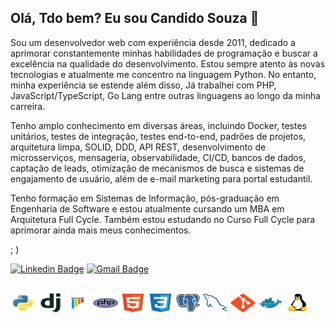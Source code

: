 ## Olá, Tdo bem? Eu sou Candido Souza 👋

<div> 
Sou um desenvolvedor web com experiência desde 2011, dedicado a aprimorar constantemente minhas habilidades de programação e buscar a excelência na qualidade do desenvolvimento. Estou sempre atento às novas tecnologias e atualmente me concentro na linguagem Python. No entanto, minha experiência se estende além disso, Já trabalhei com PHP, JavaScript/TypeScript, Go Lang entre outras linguagens ao longo da minha carreira.

Tenho amplo conhecimento em diversas áreas, incluindo Docker, testes unitários, testes de integração, testes end-to-end, padrões de projetos, arquitetura limpa, SOLID, DDD, API REST, desenvolvimento de microsserviços, mensageria, observabilidade, CI/CD, bancos de dados, captação de leads, otimização de mecanismos de busca e sistemas de engajamento de usuário, além de e-mail marketing para portal estudantil.

Tenho formação em Sistemas de Informação, pós-graduação em Engenharia de Software e estou atualmente cursando um MBA em Arquitetura Full Cycle. Também estou estudando no Curso Full Cycle para aprimorar ainda mais meus conhecimentos.

; )

[![Linkedin Badge](https://img.shields.io/badge/-candidosouza-blue?style=flat-square&logo=Linkedin&logoColor=white&link=https://www.linkedin.com/in//candido-souza-1a1b9158/)](https://www.linkedin.com/in//candido-souza-1a1b9158/)
[![Gmail Badge](https://img.shields.io/badge/-candidosouzza@gmail.com-c14438?style=flat-square&logo=Gmail&logoColor=white&link=mailto:candidosouzza@gmail.com)](mailto:candidosouzza@gmail.com)

</div>

<div style="display: inline_block"><br>
 <img align="center" alt="Python" height="30" width="40" src="https://raw.githubusercontent.com/devicons/devicon/master/icons/python/python-original.svg">
 <img align="center" alt="Dajgo" height="30" width="40" src="https://raw.githubusercontent.com/devicons/devicon/master/icons/django/django-plain.svg">
 <img align="center" alt="pytest" height="30" width="40" src="https://raw.githubusercontent.com/devicons/devicon/master/icons/pytest/pytest-original.svg">
 <img align="center" alt="php" height="30" width="40" src="https://raw.githubusercontent.com/devicons/devicon/master/icons/php/php-original.svg">
 <img align="center" alt="HTML" height="30" width="40" src="https://raw.githubusercontent.com/devicons/devicon/master/icons/html5/html5-original.svg">
 <img align="center" alt="CSS" height="30" width="40" src="https://raw.githubusercontent.com/devicons/devicon/master/icons/css3/css3-original.svg">
 <img align="center" alt="Postgresql" height="30" width="40" src="https://raw.githubusercontent.com/devicons/devicon/master/icons/postgresql/postgresql-original.svg">
 <img align="center" alt="mysql" height="30" width="40" src="https://raw.githubusercontent.com/devicons/devicon/master/icons/mysql/mysql-original.svg">
 <img align="center" alt="git" height="30" width="40" src="https://raw.githubusercontent.com/devicons/devicon/master/icons/git/git-original.svg">
 <img align="center" alt="Docker" height="30" width="40" src="https://raw.githubusercontent.com/devicons/devicon/master/icons/docker/docker-original.svg"> 
 <img align="center" alt="Linux" height="30" width="40" src="https://raw.githubusercontent.com/devicons/devicon/master/icons/linux/linux-original.svg">
</div>
